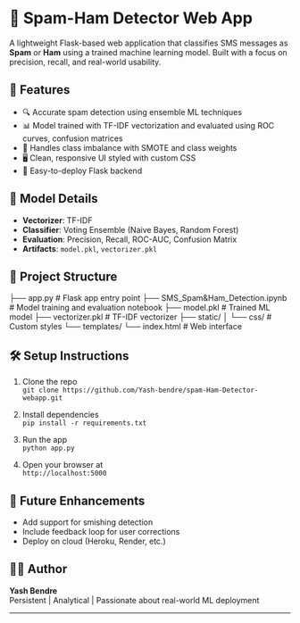 # 📱 Spam-Ham Detector Web App

A lightweight Flask-based web application that classifies SMS messages as **Spam** or **Ham** using a trained machine learning model. Built with a focus on precision, recall, and real-world usability.

## 🚀 Features

- 🔍 Accurate spam detection using ensemble ML techniques
- 📊 Model trained with TF-IDF vectorization and evaluated using ROC curves, confusion matrices
- 🧠 Handles class imbalance with SMOTE and class weights
- 🖥️ Clean, responsive UI styled with custom CSS
- 📁 Easy-to-deploy Flask backend

## 🧠 Model Details

- **Vectorizer**: TF-IDF
- **Classifier**: Voting Ensemble (Naive Bayes, Random Forest)
- **Evaluation**: Precision, Recall, ROC-AUC, Confusion Matrix
- **Artifacts**: `model.pkl`, `vectorizer.pkl`

## 📂 Project Structure
├── app.py                      # Flask app entry point ├── SMS_Spam&Ham_Detection.ipynb # Model training and evaluation notebook ├── model.pkl                   # Trained ML model ├── vectorizer.pkl              # TF-IDF vectorizer ├── static/ │   └── css/                    # Custom styles └── templates/ └── index.html              # Web interface


## 🛠️ Setup Instructions

1. Clone the repo  
   `git clone https://github.com/Yash-bendre/spam-Ham-Detector-webapp.git`

2. Install dependencies  
   `pip install -r requirements.txt` 

3. Run the app  
   `python app.py`

4. Open your browser at  
   `http://localhost:5000`

## 📌 Future Enhancements

- Add support for smishing detection
- Include feedback loop for user corrections
- Deploy on cloud (Heroku, Render, etc.)

## 👨‍💻 Author

**Yash Bendre**  
Persistent | Analytical | Passionate about real-world ML deployment

---
